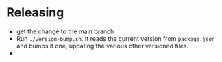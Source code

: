 # Releasing

- get the change to the main branch
- Run `./version-bump.sh`. It reads the current version from `package.json` and bumps it one, updating the various other versioned files.
- 
